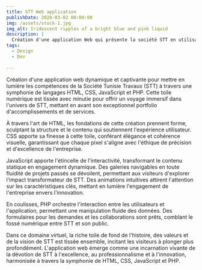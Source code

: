 ```yaml
---
title: STT Web application
publishDate: 2020-03-02 00:00:00
img: /assets/stock-1.jpg
img_alt: Iridescent ripples of a bright blue and pink liquid
description: |
  Création d'une application Web qui présente la société STT en utilisant les langages HTML, CSS, JavaScript et PHP, sur le site de la Société Tunisie Travaux (STT).
tags:
  - Design
  - Dev
  
---
```

Création d'une application web dynamique et captivante pour mettre en lumière les compétences de la Société Tunisie Travaux (STT) à travers une symphonie de langages HTML, CSS, JavaScript et PHP. Cette toile numérique est tissée avec minutie pour offrir un voyage immersif dans l'univers de STT, mettant en avant son exceptionnel portfolio d'accomplissements et de services.

À travers l'art de HTML, les fondations de cette création prennent forme, sculptant la structure et le contenu qui soutiennent l'expérience utilisateur. CSS apporte sa finesse à cette toile, conférant élégance et cohérence visuelle, garantissant que chaque pixel s'aligne avec l'éthique de précision et d'excellence de l'entreprise.

JavaScript apporte l'étincelle de l'interactivité, transformant le contenu statique en engagement dynamique. Des galeries navigables en toute fluidité de projets passés se dévoilent, permettant aux visiteurs d'explorer l'impact transformateur de STT. Des animations intuitives attirent l'attention sur les caractéristiques clés, mettant en lumière l'engagement de l'entreprise envers l'innovation.

En coulisses, PHP orchestre l'interaction entre les utilisateurs et l'application, permettant une manipulation fluide des données. Des formulaires pour les demandes et les collaborations sont prêts, comblant le fossé numérique entre STT et son public.

Dans ce domaine virtuel, la riche toile de fond de l'histoire, des valeurs et de la vision de STT est tissée ensemble, incitant les visiteurs à plonger plus profondément. L'application web émerge comme une incarnation vivante de la dévotion de STT à l'excellence, au professionnalisme et à l'innovation, harmonisée à travers la symphonie de HTML, CSS, JavaScript et PHP.




